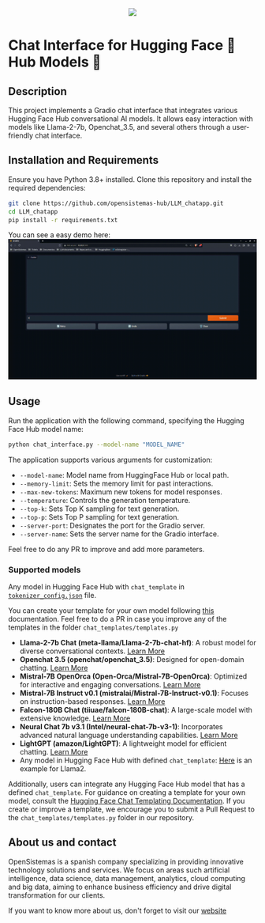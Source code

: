 <div align="center">
  <img width="350" src="https://datos.gob.es/sites/default/files/styles/success_image/public/success/images/logo_open_sistemas.jpg?itok=IVFlD9iP">
</div>

# Chat Interface for Hugging Face 🤗 Hub Models 🚀


## Description
This project implements a Gradio chat interface that integrates various Hugging Face Hub conversational AI models. It allows easy interaction with models like Llama-2-7b, Openchat_3.5, and several others through a user-friendly chat interface.

## Installation and Requirements
Ensure you have Python 3.8+ installed. Clone this repository and install the required dependencies:
```bash
git clone https://github.com/opensistemas-hub/LLM_chatapp.git
cd LLM_chatapp
pip install -r requirements.txt
```

You can see a easy demo here:
![Demo](assets/demo.gif)

## Usage
Run the application with the following command, specifying the Hugging Face Hub model name:
```bash
python chat_interface.py --model-name "MODEL_NAME"
```

The application supports various arguments for customization:

- `--model-name`: Model name from HuggingFace Hub or local path.
- `--memory-limit`: Sets the memory limit for past interactions.
- `--max-new-tokens`: Maximum new tokens for model responses.
- `--temperature`: Controls the generation temperature.
- `--top-k`: Sets Top K sampling for text generation.
- `--top-p`: Sets Top P sampling for text generation.
- `--server-port`: Designates the port for the Gradio server.
- `--server-name`: Sets the server name for the Gradio interface.

Feel free to do any PR to improve and add more parameters.

### Supported models
Any model in Hugging Face Hub with `chat_template` in [`tokenizer_config.json`](https://huggingface.co/meta-llama/Llama-2-7b-chat-hf/blob/c1b0db933684edbfe29a06fa47eb19cc48025e93/tokenizer_config.json#L12) file. 

You can create your template for your own model following [this](https://huggingface.co/docs/transformers/chat_templating) documentation. Feel free to do a PR in case you improve any of the templates in the folder `chat_templates/templates.py`

- **Llama-2-7b Chat (meta-llama/Llama-2-7b-chat-hf)**: A robust model for diverse conversational contexts. [Learn More](https://huggingface.co/meta-llama/Llama-2-7b-chat-hf)
- **Openchat 3.5 (openchat/openchat_3.5)**: Designed for open-domain chatting. [Learn More](https://huggingface.co/openchat/openchat_3.5)
- **Mistral-7B OpenOrca (Open-Orca/Mistral-7B-OpenOrca)**: Optimized for interactive and engaging conversations. [Learn More](https://huggingface.co/Open-Orca/Mistral-7B-OpenOrca)
- **Mistral-7B Instruct v0.1 (mistralai/Mistral-7B-Instruct-v0.1)**: Focuses on instruction-based responses. [Learn More](https://huggingface.co/mistralai/Mistral-7B-Instruct-v0.1)
- **Falcon-180B Chat (tiiuae/falcon-180B-chat)**: A large-scale model with extensive knowledge. [Learn More](https://huggingface.co/tiiuae/falcon-180B-chat)
- **Neural Chat 7b v3.1 (Intel/neural-chat-7b-v3-1)**: Incorporates advanced natural language understanding capabilities. [Learn More](https://huggingface.co/Intel/neural-chat-7b-v3-1)
- **LightGPT (amazon/LightGPT)**: A lightweight model for efficient chatting. [Learn More](https://huggingface.co/amazon/LightGPT)
- Any model in Hugging Face Hub with defined `chat_template`: [Here](https://huggingface.co/meta-llama/Llama-2-7b-chat-hf/blob/c1b0db933684edbfe29a06fa47eb19cc48025e93/tokenizer_config.json#L12) is an example for Llama2.

Additionally, users can integrate any Hugging Face Hub model that has a defined `chat_template`. For guidance on creating a template for your own model, consult the [Hugging Face Chat Templating Documentation](https://huggingface.co/docs/transformers/chat_templating). If you create or improve a template, we encourage you to submit a Pull Request to the `chat_templates/templates.py` folder in our repository.


## About us and contact

OpenSistemas is a spanish company specializing in providing innovative technology solutions and services. We focus on areas such artificial intelligence, data science, data management, analytics, cloud computing and big data, aiming to enhance business efficiency and drive digital transformation for our clients.

If you want to know more about us, don't forget to visit our [website](https://opensistemas.com)
